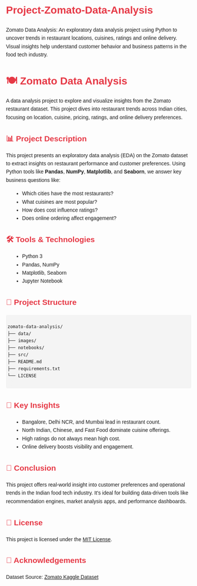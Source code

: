 # Project-Zomato-Data-Analysis
Zomato Data Analysis: An exploratory data analysis project using Python to uncover trends in restaurant locations, cuisines, ratings and online delivery. Visual insights help understand customer behavior and business patterns in the food tech industry.
<!DOCTYPE html>
<html lang="en">
<head>
  <meta charset="UTF-8">
  <title>Zomato Data Analysis</title>
  <style>
    body { font-family: Arial, sans-serif; line-height: 1.6; margin: 40px; }
    code, pre { background-color: #f4f4f4; padding: 4px; border-radius: 4px; }
    h1, h2, h3 { color: #e63946; }
    ul { margin-left: 20px; }
    img { max-width: 100%; height: auto; border: 1px solid #ccc; margin-top: 10px; }
  </style>
</head>
<body>

  <h1>🍽️ Zomato Data Analysis</h1>
  <p>
    A data analysis project to explore and visualize insights from the Zomato restaurant dataset. 
    This project dives into restaurant trends across Indian cities, focusing on location, cuisine, pricing, ratings, and online delivery preferences.
  </p>

  <h2>📊 Project Description</h2>
  <p>
    This project presents an exploratory data analysis (EDA) on the Zomato dataset to extract insights on restaurant performance and customer preferences.
    Using Python tools like <strong>Pandas</strong>, <strong>NumPy</strong>, <strong>Matplotlib</strong>, and <strong>Seaborn</strong>, we answer key business questions like:
  </p>
  <ul>
    <li>Which cities have the most restaurants?</li>
    <li>What cuisines are most popular?</li>
    <li>How does cost influence ratings?</li>
    <li>Does online ordering affect engagement?</li>
  </ul>

  <h2>🛠️ Tools & Technologies</h2>
  <ul>
    <li>Python 3</li>
    <li>Pandas, NumPy</li>
    <li>Matplotlib, Seaborn</li>
    <li>Jupyter Notebook</li>
  </ul>

  <h2>📁 Project Structure</h2>
  <pre><code>
zomato-data-analysis/
├── data/
├── images/
├── notebooks/
├── src/
├── README.md
├── requirements.txt
└── LICENSE
  </code></pre>

  <h2>📌 Key Insights</h2>
  <ul>
    <li>Bangalore, Delhi NCR, and Mumbai lead in restaurant count.</li>
    <li>North Indian, Chinese, and Fast Food dominate cuisine offerings.</li>
    <li>High ratings do not always mean high cost.</li>
    <li>Online delivery boosts visibility and engagement.</li>
  </ul>

  <h2>📌 Conclusion</h2>
  <p>
    This project offers real-world insight into customer preferences and operational trends in the Indian food tech industry. 
    It's ideal for building data-driven tools like recommendation engines, market analysis apps, and performance dashboards.
  </p>

  <h2>📄 License</h2>
  <p>
    This project is licensed under the <a href="LICENSE">MIT License</a>.
  </p>

  <h2>🙌 Acknowledgements</h2>
  <p>
    Dataset Source: <a href="https://www.kaggle.com/datasets/himanshupoddar/zomato-bangalore-restaurants" target="_blank">
    Zomato Kaggle Dataset</a>
  </p>

</body>
</html>
